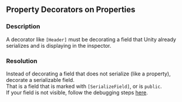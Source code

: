 ## Property Decorators on Properties

### Description
A decorator like `[Header]` must be decorating a field that Unity already serializes and is displaying in the inspector.

### Resolution
Instead of decorating a field that does not serialize (like a property), decorate a serializable field.  
That is a field that is marked with `[SerializeField]`, or is `public`.  
If your field is not visible, follow the debugging steps [here](../../../Programming/Variables/Serialization%20First.md).